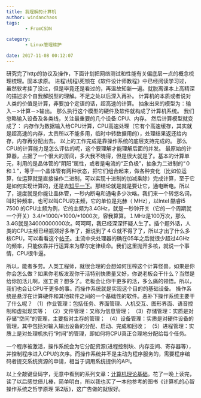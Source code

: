 ```yaml
---
title: 我理解的计算机
author: windanchaos
tags: 
       - FromCSDN

category: 
       - Linux管理维护

date: 2017-11-08 00:12:07
---
```

研究完了http的协议及操作，下面计划把网络测试和性能有关偏底层一点的概念梳理梳理。固本求原。
进程\线程\死锁在《软件设计师教程》中已经阅读学习过，虽然软考挂了没过，但是毕竟还是看过的，再温故知新一遍。就脱离课本上高精深的描述求个自我解脱型的理解。不足之处以后深入再补。
计算机的本质或者说对人类的价值是计算，非要加个定语的话，超高速的计算。
抽象出来的模型为：输入－>计算－>输出。
那么执行这个模型的硬件及软件就构成了计算机系统。
我们忽略输入设备及各类线，关注最重要的几个设备:CPU、内存。
然后计算模型就变成了：
内存作为数据输入给CPU计算，CPU高速处理（它有个高速缓存，其实就是超高速的内存，太贵所以不能多用，临时中转数据用的），处理结果返还给内存，内存再分配出去。
以上的工作完成是靠操作系统的底层支持完成的。
那么CPU的计算能力是怎么评估的呢，这个要理解才能理解后面的并发。
最原始的计算器，占据了一个很大的房间，多大我不晓得，但是很大就是了。基本的计算单元，利用的是晶体管的“阴阳”属性，或者是电流的“正负极”，抽象为二进制的“０和１”，等于一个晶体管有两种状态，把它们组合起来，做各种变化（比如位运算，位运算就是直接操作二进制，可以实现十进制的加减乘除）完成计算，至于它是如何实现计算的，还是去[知乎一下](https://www.zhihu.com/question/24648757)。那结论就是就是要让它，通电断电。所以了，速度就是你能让晶体管，一秒内断电和通电多少次咯。我们来一个转悠名词，叫时钟频率，也可以叫CPU的主频，它的单位是兆赫（ MHz），以Intel 酷睿i5 7500 的CPU主频为例，它的主频为3.4GHz，就是一秒钟开关（它的一个周期就一个开关）3.4/*1000/*1000/*1000次，容我算算。１MHz是100万次，那么3.4G就是34000000000次。呵呵呵，我已经深深怀疑人生了。插个题外话，人类的CPU主频已经瓶颈好多年了，据说到了４Ｇ就不得了了，所以才出了什么多核CPU，可以看看这个[帖子](https://www.zhihu.com/question/32096371?sort=created)。主流中央处理器的确在05年之后就很少超过4GHz的频率，只能依靠并行运算来为摩尔定律续命。我们这里抛开多核，就说一个事情，CPU很牛逼。

所以，能者多劳。人类工程师，就很合理的会想如何压榨这个计算怪兽。如果是你你会怎么做？如果你老板发现你干活特别快质量又好，你说老板会干什么？当然是给你加活儿啊，涨工资？想多了。老板会让你干更多的活，多么痛的领悟。所以，我们也会让CPU干更多的事。而操作系统就是实现这个目的的基础设备。
操作系统是悬浮在计算硬件和其他软件之间的一个基础性的软件。恶补下操作系统主要干了什么呢？
（1）作业管理：包括任务、界面管理、人机交互、图形界面、语音控制和虚拟现实等；
（2）文件管理：又称为信息管理；
（3）存储管理：实质是对存储“空间”的管理，主要指对主存的管理；
（4）设备管理：实质是对硬件设备的管理，其中包括对输入输出设备的分配、启动、完成和回收；
（5）进程管理：实质上是对处理机执行“时间”的管理，即如何将CPU真正合理地分配给每个任务。

一个程序被激活，操作系统会为它分配资源(进程控制块、内存空间、寄存器等），并控制程序进入CPU的次序。而操作系统并不是主动为程序服务的，需要程序编码者提交系统资源的申请，相当于调用系统提供的API。

以上全敲键盘码字，无意中看到的系列文章：[计算机理论基础](http://www.cnblogs.com/edisonchou/category/625054.html)。花了一晚上读完，读了以后感觉倍儿棒，简单明白，所以我也买了一本他参考的图书《计算机的心智 操作系统之哲学原理 第2版》，这广告做的就很好。